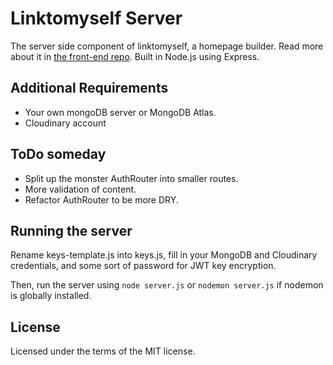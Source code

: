 # Linktomyself Server
The server side component of linktomyself, a homepage builder. Read more about it in [the front-end repo](). Built in Node.js using Express.

## Additional Requirements
- Your own mongoDB server or MongoDB Atlas.
- Cloudinary account

## ToDo someday
- Split up the monster AuthRouter into smaller routes.
- More validation of content.
- Refactor AuthRouter to be more DRY.

## Running the server
Rename keys-template.js into keys.js, fill in your MongoDB and Cloudinary credentials, and some sort of password for JWT key encryption.

Then, run the server using ``node server.js`` or ``nodemon server.js`` if nodemon is globally installed.

## License
Licensed under the terms of the MIT license.